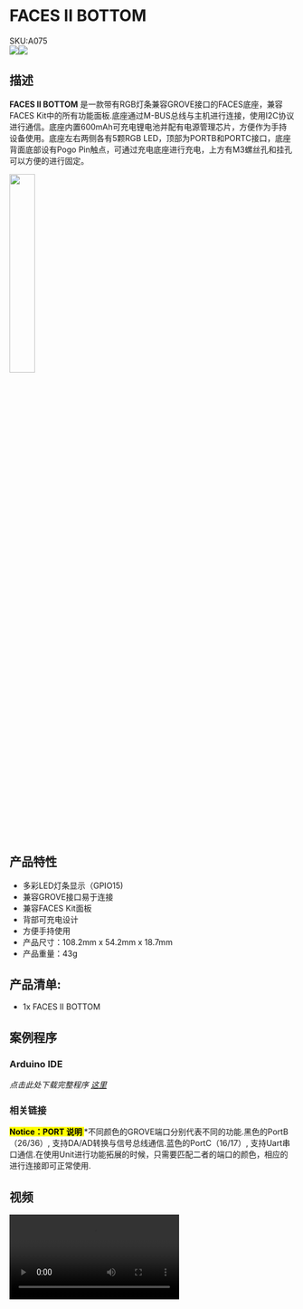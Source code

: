 # FACES II BOTTOM

<div class="badge badge-pill badge-primary product_sku_tag">SKU:A075</div>

<div class="product_pic"><img src="assets/img/product_pics/module/facesII_bottom/faceii_01.webp"><img src="assets/img/product_pics/module/facesII_bottom/faceii_02.jpg"></div>

## 描述

**FACES II BOTTOM** 是一款带有RGB灯条兼容GROVE接口的FACES底座，兼容FACES Kit中的所有功能面板.底座通过M-BUS总线与主机进行连接，使用I2C协议进行通信。底座内置600mAh可充电锂电池并配有电源管理芯片，方便作为手持设备使用。底座左右两侧各有5颗RGB LED，顶部为PORTB和PORTC接口，底座背面底部设有Pogo Pin触点，可通过充电底座进行充电，上方有M3螺丝孔和挂孔
可以方便的进行固定。

<img src="assets/img/product_pics/module/facesII_bottom/different.jpg" width="30%" height="30%" >

## 产品特性

- 多彩LED灯条显示（GPIO15)
- 兼容GROVE接口易于连接
- 兼容FACES Kit面板
- 背部可充电设计
- 方便手持使用
- 产品尺寸：108.2mm x 54.2mm x 18.7mm
- 产品重量：43g

## 产品清单:

- 1x FACES II BOTTOM

## 案例程序

### Arduino IDE

*点击此处下载完整程序 [这里](https://github.com/m5stack/M5-ProductExampleCodes/tree/master/Module/FACESII_NeoPixelTest)*

### 相关链接

**<mark>Notice：PORT 说明 </mark>**
*不同颜色的GROVE端口分别代表不同的功能.黑色的PortB（26/36）, 支持DA/AD转换与信号总线通信.蓝色的PortC（16/17）, 支持Uart串口通信.在使用Unit进行功能拓展的时候，只需要匹配二者的端口的颜色，相应的进行连接即可正常使用.

## 视频

<video class="video_size" controls>
    <source src="https://m5stack.oss-cn-shenzhen.aliyuncs.com/video/Product_example_video/Module/FACES%20II%20BOTTOM.mp4" type="video/mp4">
</video>


<script>

   var purchase_link = 'https://m5stack.com/collections/all/products/m5-faces-ii-bottom-board';


   anchor_search(purchase_link);
   scrollFunc();

</script>